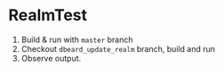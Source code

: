 # RealmTest

1. Build & run with `master` branch
2. Checkout `dbeard_update_realm` branch, build and run
3. Observe output.
